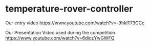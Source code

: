 # temperature-rover-controller

Our entry video
https://www.youtube.com/watch?v=-9hklT73GCc


Our Presentation Video used during the competition
https://www.youtube.com/watch?v=6diczYwGWFQ
